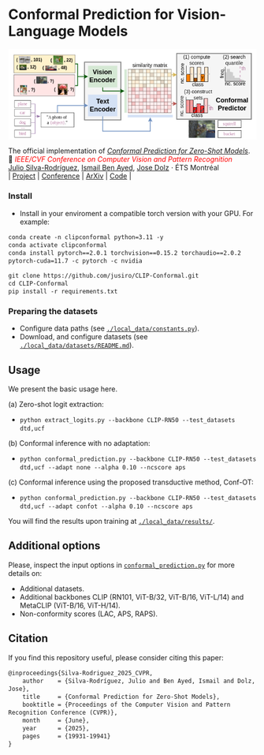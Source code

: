 # Conformal Prediction for Vision-Language Models

<img src="./local_data/media/confvlms_overview.png" width = "750" alt="" align=center /> <br/>

The official implementation of [*Conformal Prediction for Zero-Shot Models*](https://arxiv.org/abs/2505.24693).<br/>
📜 <span style="color:red">*IEEE/CVF Conference on Computer Vision and Pattern Recognition*</span> \
[Julio Silva-Rodríguez](https://scholar.google.es/citations?user=1UMYgHMAAAAJ&hl),
[Ismail Ben Ayed](https://scholar.google.es/citations?user=29vyUccAAAAJ&hl),
[Jose Dolz](https://scholar.google.es/citations?user=yHQIFFMAAAAJ&hl) ⋅ ÉTS Montréal
<br/>
| [Project](https://jusiro.github.io/projects/confot) | [Conference](https://openaccess.thecvf.com/content/CVPR2025/papers/Silva-Rodriguez_Conformal_Prediction_for_Zero-Shot_Models_CVPR_2025_paper.pdf) | [ArXiv](https://arxiv.org/abs/2505.24693) | [Code](https://github.com/jusiro/CLIP-Conformal) |
<br/>


### Install

* Install in your enviroment a compatible torch version with your GPU. For example:

```
conda create -n clipconformal python=3.11 -y
conda activate clipconformal
conda install pytorch==2.0.1 torchvision==0.15.2 torchaudio==2.0.2 pytorch-cuda=11.7 -c pytorch -c nvidia
```

```
git clone https://github.com/jusiro/CLIP-Conformal.git
cd CLIP-Conformal
pip install -r requirements.txt
```

### Preparing the datasets
- Configure data paths (see [`./local_data/constants.py`](./local_data/constants.py)).
- Download, and configure datasets (see [`./local_data/datasets/README.md`](./local_data/datasets/README.md)).

## Usage
We present the basic usage here.

(a) Zero-shot logit extraction:
- `python extract_logits.py --backbone CLIP-RN50 --test_datasets dtd,ucf`

(b) Conformal inference with no adaptation:
- `python conformal_prediction.py --backbone CLIP-RN50 --test_datasets dtd,ucf --adapt none --alpha 0.10 --ncscore aps`

(c) Conformal inference using the proposed transductive method, Conf-OT:
- `python conformal_prediction.py --backbone CLIP-RN50 --test_datasets dtd,ucf --adapt confot --alpha 0.10 --ncscore aps`

You will find the results upon training at [`./local_data/results/`](./local_data/results/).

## Additional options

Please, inspect the input options in [`conformal_prediction.py`](conformal_prediction.py) for more details on:
- Additional datasets.
- Additional backbones CLIP (RN101, ViT-B/32, ViT-B/16, ViT-L/14) and MetaCLIP (ViT-B/16, ViT-H/14).
- Non-conformity scores (LAC, APS, RAPS).


## Citation

If you find this repository useful, please consider citing this paper:
```
@inproceedings{Silva-Rodriguez_2025_CVPR,
    author    = {Silva-Rodríguez, Julio and Ben Ayed, Ismail and Dolz, Jose},
    title     = {Conformal Prediction for Zero-Shot Models},
    booktitle = {Proceedings of the Computer Vision and Pattern Recognition Conference (CVPR)},
    month     = {June},
    year      = {2025},
    pages     = {19931-19941}
}
```
